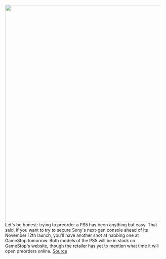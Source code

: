 <img src='https://cdn.vox-cdn.com/thumbor/M6MUUInPTpLilXclTvPD_c5Ue6o=/0x0:2450x1628/1200x800/filters:focal(1029x618:1421x1010)/cdn.vox-cdn.com/uploads/chorus_image/image/67464109/ps5.0.png' width='700px' /><br/>
Let's be honest: trying to preorder a PS5 has been anything but easy. That said, if you want to try to secure Sony's next-gen console ahead of its November 12th launch, you'll have another shot at nabbing one at GameStop tomorrow. Both models of the PS5 will be in stock on GameStop's website, though the retailer has yet to mention what time it will open preorders online.
<a href='https://www.theverge.com/2020/9/24/21454637/ps5-playstation5-preorder-restock-gamestop-date'> Source <a/>